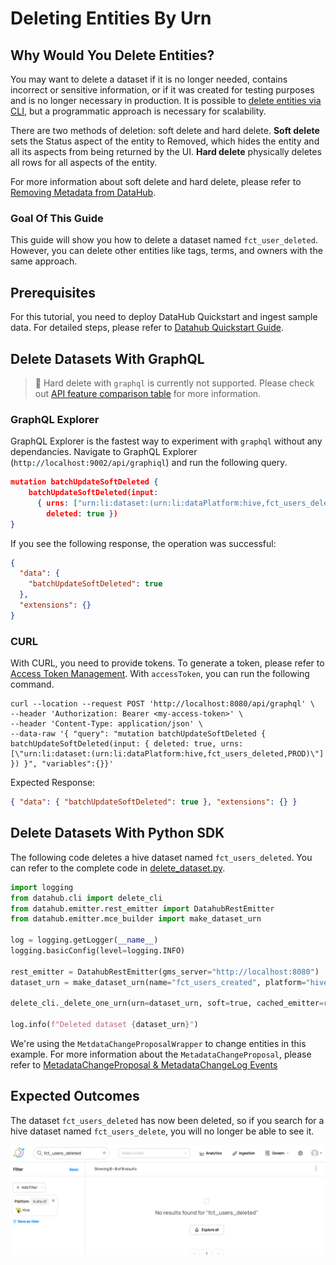 # Deleting Entities By Urn

## Why Would You Delete Entities?

You may want to delete a dataset if it is no longer needed, contains incorrect or sensitive information, or if it was created for testing purposes and is no longer necessary in production.
It is possible to [delete entities via CLI](/docs/how/delete-metadata.md), but a programmatic approach is necessary for scalability.

There are two methods of deletion: soft delete and hard delete.
**Soft delete** sets the Status aspect of the entity to Removed, which hides the entity and all its aspects from being returned by the UI.
**Hard delete** physically deletes all rows for all aspects of the entity.

For more information about soft delete and hard delete, please refer to [Removing Metadata from DataHub](/docs/how/delete-metadata.md#delete-by-urn).

### Goal Of This Guide

This guide will show you how to delete a dataset named `fct_user_deleted`.
However, you can delete other entities like tags, terms, and owners with the same approach.

## Prerequisites

For this tutorial, you need to deploy DataHub Quickstart and ingest sample data.
For detailed steps, please refer to [Datahub Quickstart Guide](/docs/quickstart.md).

## Delete Datasets With GraphQL

> 🚫 Hard delete with `graphql` is currently not supported.
> Please check out [API feature comparison table](/docs/api/datahub-apis.md#datahub-api-comparison) for more information.

### GraphQL Explorer

GraphQL Explorer is the fastest way to experiment with `graphql` without any dependancies.
Navigate to GraphQL Explorer (`http://localhost:9002/api/graphiql`) and run the following query.

```json
mutation batchUpdateSoftDeleted {
    batchUpdateSoftDeleted(input:
      { urns: ["urn:li:dataset:(urn:li:dataPlatform:hive,fct_users_deleted,PROD)"],
        deleted: true })
}
```

If you see the following response, the operation was successful:

```json
{
  "data": {
    "batchUpdateSoftDeleted": true
  },
  "extensions": {}
}
```

### CURL

With CURL, you need to provide tokens. To generate a token, please refer to [Access Token Management](/docs/api/graphql/token-management.md).
With `accessToken`, you can run the following command.

```shell
curl --location --request POST 'http://localhost:8080/api/graphql' \
--header 'Authorization: Bearer <my-access-token>' \
--header 'Content-Type: application/json' \
--data-raw '{ "query": "mutation batchUpdateSoftDeleted { batchUpdateSoftDeleted(input: { deleted: true, urns: [\"urn:li:dataset:(urn:li:dataPlatform:hive,fct_users_deleted,PROD)\"] }) }", "variables":{}}'
```

Expected Response:

```json
{ "data": { "batchUpdateSoftDeleted": true }, "extensions": {} }
```

## Delete Datasets With Python SDK

The following code deletes a hive dataset named `fct_users_deleted`.
You can refer to the complete code in [delete_dataset.py](https://github.com/datahub-project/datahub/blob/master/metadata-ingestion/examples/library/delete_dataset.py).

```python
import logging
from datahub.cli import delete_cli
from datahub.emitter.rest_emitter import DatahubRestEmitter
from datahub.emitter.mce_builder import make_dataset_urn

log = logging.getLogger(__name__)
logging.basicConfig(level=logging.INFO)

rest_emitter = DatahubRestEmitter(gms_server="http://localhost:8080")
dataset_urn = make_dataset_urn(name="fct_users_created", platform="hive")

delete_cli._delete_one_urn(urn=dataset_urn, soft=true, cached_emitter=rest_emitter)

log.info(f"Deleted dataset {dataset_urn}")
```

We're using the `MetdataChangeProposalWrapper` to change entities in this example.
For more information about the `MetadataChangeProposal`, please refer to [MetadataChangeProposal & MetadataChangeLog Events](/docs/advanced/mcp-mcl.md)

## Expected Outcomes

The dataset `fct_users_deleted` has now been deleted, so if you search for a hive dataset named `fct_users_delete`, you will no longer be able to see it.

![dataset-deleted](../../imgs/apis/tutorials/dataset-deleted.png)
